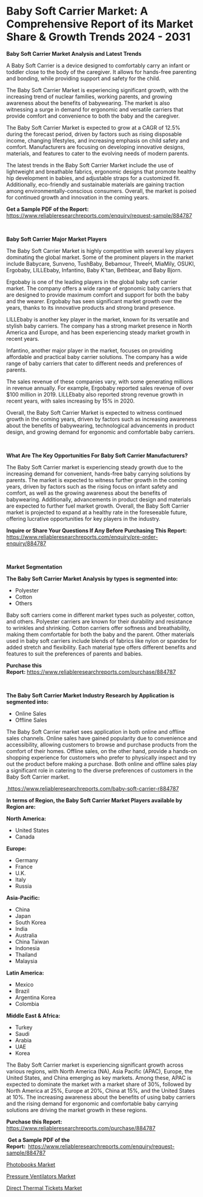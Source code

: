 <p><h1>Baby Soft Carrier Market: A Comprehensive Report of its Market Share & Growth Trends 2024 - 2031</h1></p><p><strong>Baby Soft Carrier Market Analysis and Latest Trends</strong></p>
<p><p>A Baby Soft Carrier is a device designed to comfortably carry an infant or toddler close to the body of the caregiver. It allows for hands-free parenting and bonding, while providing support and safety for the child.</p><p>The Baby Soft Carrier Market is experiencing significant growth, with the increasing trend of nuclear families, working parents, and growing awareness about the benefits of babywearing. The market is also witnessing a surge in demand for ergonomic and versatile carriers that provide comfort and convenience to both the baby and the caregiver.</p><p>The Baby Soft Carrier Market is expected to grow at a CAGR of 12.5% during the forecast period, driven by factors such as rising disposable income, changing lifestyles, and increasing emphasis on child safety and comfort. Manufacturers are focusing on developing innovative designs, materials, and features to cater to the evolving needs of modern parents.</p><p>The latest trends in the Baby Soft Carrier Market include the use of lightweight and breathable fabrics, ergonomic designs that promote healthy hip development in babies, and adjustable straps for a customized fit. Additionally, eco-friendly and sustainable materials are gaining traction among environmentally-conscious consumers. Overall, the market is poised for continued growth and innovation in the coming years.</p></p>
<p><strong>Get a Sample PDF of the Report:&nbsp;</strong> <a href="https://www.reliableresearchreports.com/enquiry/request-sample/884787">https://www.reliableresearchreports.com/enquiry/request-sample/884787</a></p>
<p>&nbsp;</p>
<p><strong>Baby Soft Carrier Major Market Players</strong></p>
<p><p>The Baby Soft Carrier Market is highly competitive with several key players dominating the global market. Some of the prominent players in the market include Babycare, Sunveno, TushBaby, Bebamour, ThreeH, MiaMily, OSUKI, Ergobaby, LILLEbaby, Infantino, Baby K'tan, Bethbear, and Baby Bjorn.</p><p>Ergobaby is one of the leading players in the global baby soft carrier market. The company offers a wide range of ergonomic baby carriers that are designed to provide maximum comfort and support for both the baby and the wearer. Ergobaby has seen significant market growth over the years, thanks to its innovative products and strong brand presence.</p><p>LILLEbaby is another key player in the market, known for its versatile and stylish baby carriers. The company has a strong market presence in North America and Europe, and has been experiencing steady market growth in recent years.</p><p>Infantino, another major player in the market, focuses on providing affordable and practical baby carrier solutions. The company has a wide range of baby carriers that cater to different needs and preferences of parents.</p><p>The sales revenue of these companies vary, with some generating millions in revenue annually. For example, Ergobaby reported sales revenue of over $100 million in 2019. LILLEbaby also reported strong revenue growth in recent years, with sales increasing by 15% in 2020.</p><p>Overall, the Baby Soft Carrier Market is expected to witness continued growth in the coming years, driven by factors such as increasing awareness about the benefits of babywearing, technological advancements in product design, and growing demand for ergonomic and comfortable baby carriers.</p></p>
<p>&nbsp;</p>
<p><strong>What Are The Key Opportunities For Baby Soft Carrier Manufacturers?</strong></p>
<p><p>The Baby Soft Carrier market is experiencing steady growth due to the increasing demand for convenient, hands-free baby carrying solutions by parents. The market is expected to witness further growth in the coming years, driven by factors such as the rising focus on infant safety and comfort, as well as the growing awareness about the benefits of babywearing. Additionally, advancements in product design and materials are expected to further fuel market growth. Overall, the Baby Soft Carrier market is projected to expand at a healthy rate in the foreseeable future, offering lucrative opportunities for key players in the industry.</p></p>
<p><strong>Inquire or Share Your Questions If Any Before Purchasing This Report:</strong> <a href="https://www.reliableresearchreports.com/enquiry/pre-order-enquiry/884787">https://www.reliableresearchreports.com/enquiry/pre-order-enquiry/884787</a></p>
<p>&nbsp;</p>
<p><strong>Market Segmentation</strong></p>
<p><strong>The Baby Soft Carrier Market Analysis by types is segmented into:</strong></p>
<p><ul><li>Polyester</li><li>Cotton</li><li>Others</li></ul></p>
<p><p>Baby soft carriers come in different market types such as polyester, cotton, and others. Polyester carriers are known for their durability and resistance to wrinkles and shrinking. Cotton carriers offer softness and breathability, making them comfortable for both the baby and the parent. Other materials used in baby soft carriers include blends of fabrics like nylon or spandex for added stretch and flexibility. Each material type offers different benefits and features to suit the preferences of parents and babies.</p></p>
<p><strong>Purchase this Report:&nbsp;</strong><a href="https://www.reliableresearchreports.com/purchase/884787">https://www.reliableresearchreports.com/purchase/884787</a></p>
<p>&nbsp;</p>
<p><strong>The Baby Soft Carrier Market Industry Research by Application is segmented into:</strong></p>
<p><ul><li>Online Sales</li><li>Offline Sales</li></ul></p>
<p><p>The Baby Soft Carrier market sees application in both online and offline sales channels. Online sales have gained popularity due to convenience and accessibility, allowing customers to browse and purchase products from the comfort of their homes. Offline sales, on the other hand, provide a hands-on shopping experience for customers who prefer to physically inspect and try out the product before making a purchase. Both online and offline sales play a significant role in catering to the diverse preferences of customers in the Baby Soft Carrier market.</p></p>
<p><a href="https://www.reliableresearchreports.com/baby-soft-carrier-r884787">&nbsp;https://www.reliableresearchreports.com/baby-soft-carrier-r884787</a></p>
<p><strong>In terms of Region, the Baby Soft Carrier Market Players available by Region are:</strong></p>
<p>
    <p> <strong> North America: </strong>
        <ul>
            <li>United States</li>
            <li>Canada</li>
        </ul>
        </p> 
    <p> <strong> Europe: </strong>
        <ul>
            <li>Germany</li>
            <li>France</li>
            <li>U.K.</li>
            <li>Italy</li>
            <li>Russia</li>
        </ul>
        </p> 
    <p> <strong> Asia-Pacific: </strong>
        <ul>
            <li>China</li>
            <li>Japan</li>
            <li>South Korea</li>
            <li>India</li>
            <li>Australia</li>
            <li>China Taiwan</li>
            <li>Indonesia</li>
            <li>Thailand</li>
            <li>Malaysia</li>
        </ul>
        </p> 
    <p> <strong> Latin America: </strong>
        <ul>
            <li>Mexico</li>
            <li>Brazil</li>
            <li>Argentina Korea</li>
            <li>Colombia</li>
        </ul>
        </p> 
    <p> <strong> Middle East & Africa: </strong>
        <ul>
            <li>Turkey</li>
            <li>Saudi</li>
            <li>Arabia</li>
            <li>UAE</li>
            <li>Korea</li>
        </ul>
    </p>
    </p>
<p><p>The Baby Soft Carrier market is experiencing significant growth across various regions, with North America (NA), Asia Pacific (APAC), Europe, the United States, and China emerging as key markets. Among these, APAC is expected to dominate the market with a market share of 30%, followed by North America at 25%, Europe at 20%, China at 15%, and the United States at 10%. The increasing awareness about the benefits of using baby carriers and the rising demand for ergonomic and comfortable baby carrying solutions are driving the market growth in these regions.</p></p>
<p><strong>Purchase this Report: </strong><a href="https://www.reliableresearchreports.com/purchase/884787">https://www.reliableresearchreports.com/purchase/884787</a></p>
<p>&nbsp;<strong>Get a Sample PDF of the Report:&nbsp;&nbsp;</strong><a href="https://www.reliableresearchreports.com/enquiry/request-sample/884787">https://www.reliableresearchreports.com/enquiry/request-sample/884787</a></p>
<p><strong></strong></p>
<p><p><a href="https://github.com/juancolorado15/Market-Research-Report-List-3/blob/main/photobooks-market.md">Photobooks Market</a></p><p><a href="https://view.publitas.com/reportprime-1/global-pressure-ventilators-market-by-product-type-by-application-by-region-and-companies-industry-segment-outlook-market-assessment-competition-scenario-trends-and-forecast-2024-2031/">Pressure Ventilators Market</a></p><p><a href="https://github.com/mahnoor2003/Market-Research-Report-List-5/blob/main/direct-thermal-tickets-market.md">Direct Thermal Tickets Market</a></p></p>